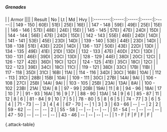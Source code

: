 ##### Grenades

|      |   Armor   ||||
|   Result   |   No   |   Lt   |   Md   |   Hvy   |
|:--------:|:-----:|:-----:|:-----:|:-----:|
| 149 - 150 | 60EI | 51EI | 25EI | 16EI |
| 147 - 148 | 59EI | 49EI | 25EI | 15EI |
| 146 - 146 | 57EI | 48EI | 24EI | 15EI |
| 145 - 145 | 57EI | 47EI | 24DI | 15DI |
| 144 - 144 | 56EI | 47EI | 24DI | 15DI |
| 142 - 143 | 55EI | 46EI | 24DI | 14DI |
| 141 - 141 | 53EI | 45EI | 23DI | 14DI |
| 139 - 140 | 53EI | 44EI | 23DI | 14DI |
| 138 - 138 | 51EI | 43EI | 22DI | 14DI |
| 136 - 137 | 50EI | 43EI | 22DI | 13DI |
| 134 - 135 | 49EI | 41EI | 21DI | 13DI |
| 132 - 133 | 47EI | 40DI | 21CI | 13DI |
| 130 - 131 | 46EI | 39DI | 20CI | 13DI |
| 128 - 129 | 44EI | 38DI | 20CI | 12CI |
| 126 - 127 | 42EI | 36DI | 19CI | 12CI |
| 124 - 125 | 41EI | 35CI | 18CI | 12CI |
| 122 - 123 | 39EI | 34CI | 18CI | 11CI |
| 119 - 121 | 38DI | 33CI | 17BI | 11BI |
| 117 - 118 | 35DI | 31CI | 16BI | 11AI |
| 114 - 116 | 34DI | 30CI | 16BI | 10AI |
| 112 - 113 | 31CI | 28BI | 15BI | 10AI |
| 109 - 111 | 30CI | 27BI | 14AI | 9AI |
| 106 - 108 | 27CI | 25BI | 14AI | 9AI |
| 103 - 105 | 25BI | 23AI | 13AI | 8AI |
| 100 - 102 | 23BI | 21AI | 12AI | 8 |
| 97 - 99 | 20BI | 19AI | 11 | 8 |
| 94 - 96 | 18AI | 17 | 10 | 7 |
| 91 - 93 | 16AI | 16 | 9 | 7 |
| 88 - 90 | 13AI | 14 | 9 | 6 |
| 85 - 87 | 11 | 12 | 8 | 6 |
| 81 - 84 | 9 | 10 | 7 | 5 |
| 78 - 80 | 5 | 8 | 6 | 5 |
| 74 - 77 | 3 | 6 | 5 | 4 |
| 71 - 73 | --  | 3 | 4 | 4 |
| 67 - 70 | --  | 1 | 3 | 3 |
| 63 - 66 | --  | --  | 2 | 2 |
| 59 - 62 | --  | --  | --  | 2 |
| 55 - 58 | --  | --  | --  | --  |
| 51 - 54 | --  | --  | --  | --  |
| 47 - 50 | --  | --  | --  | --  |
| 43 - 46 | --  | --  | --  | --  |
| 1 - F | F | F | F | F |

{.attack-table}
